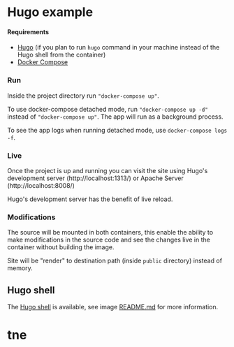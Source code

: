 # Hugo example

#### Requirements
- [Hugo](https://gohugo.io/) (if you plan to run `hugo` command in your machine instead of the Hugo shell from the container)
- [Docker Compose](https://docs.docker.com/compose/)

### Run

Inside the project directory run `"docker-compose up"`.

To use docker-compose detached mode, run `"docker-compose up -d"` instead of `"docker-compose up"`. The app will run as a background process. 

To see the app logs when running detached mode, use `docker-compose logs -f`.

### Live 

Once the project is up and running you can visit the site using Hugo's development server (http://localhost:1313/) or Apache Server (http://localhost:8008/)

Hugo's development server has the benefit of live reload.

### Modifications

The source will be mounted in both containers, this enable the ability to make modifications in the source code and see the changes live in the container without building the image.

Site will be "render" to destination path (inside `public` directory) instead of memory.
## Hugo shell

The [Hugo shell](https://hub.docker.com/r/klakegg/hugo/) is available, see image [README.md](https://github.com/klakegg/docker-hugo) for more information.
# tne
